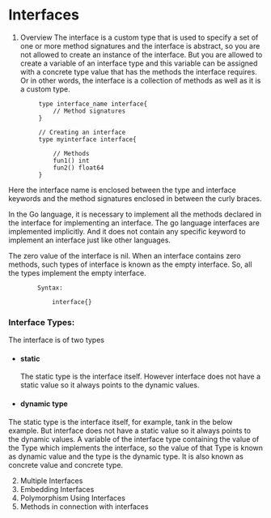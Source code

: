 # Interfaces
1. Overview
The interface is a custom type that is used to specify a set of one or more method signatures and the interface is abstract, so you are not allowed to create an instance of the interface. But you are allowed to create a variable of an interface type and this variable can be assigned with a concrete type value that has the methods the interface requires. Or in other words, the interface is a collection of methods as well as it is a custom type.

            type interface_name interface{
                // Method signatures
            }

            // Creating an interface
            type myinterface interface{

                // Methods
                fun1() int
                fun2() float64
            }
Here the interface name is enclosed between the type and interface keywords and the method signatures enclosed in between the curly braces.

In the Go language, it is necessary to implement all the methods declared in the interface for implementing an interface. The go language interfaces are implemented implicitly. And it does not contain any specific keyword to implement an interface just like other languages.

The zero value of the interface is nil.
When an interface contains zero methods, such types of interface is known as the empty interface. So, all the types implement the empty interface.

            Syntax:

                interface{}

### Interface Types: 
The interface is of two types 
-   #### static 
    The static type is the interface itself. However interface does not have a static value so it always points to the dynamic values.
-   #### dynamic type
The static type is the interface itself, for example, tank in the below example. But interface does not have a static value so it always points to the dynamic values.
A variable of the interface type containing the value of the Type which implements the interface, so the value of that Type is known as dynamic value and the type is the dynamic type. It is also known as concrete value and concrete type.


2. Multiple Interfaces
4. Embedding Interfaces
5. Polymorphism Using Interfaces
6. Methods in connection with interfaces